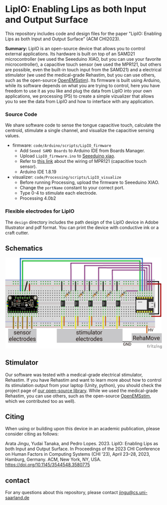 # LipIO: Enabling Lips as both Input and Output Surface
This repository includes code and design files for the paper "LipIO: Enabling Lips as both Input and Output Surface" (ACM CHI2023).

**Summary:** LipIO is an open-source device that allows you to control external applications. Its hardware is built on top of an SAMD21 microcontroller (we used the Seeeduino XIAO, but you can use your favorite microcontroller), a capacitive touch sensor (we used the MPR121, but others are possible, even the built-in touch input from the SAMD21) and a electrical stimulator (we used the medical-grade Rehastim, but you can use others, such as the open-source [OpenEMSstim](https://github.com/PedroLopes/openEMSstim)). Its firmware is built using Arduino, while its software depends on what you are trying to control, here you have freedom to use it as you like and plug the data from LipIO into your own applications, we processing (P5) to create a simple vizualizer that allows you to see the data from LipIO and how to interface with any application. 

### Source Code

We share software code to sense the tongue capacitive touch, calculate the centroid, stimulate a single channel, and visualize the capacitive sensing values.

- firmware: `code/Arduino/scripts/LipIO_firmware`  
    - Add `Seeed SAMD Boards` to Arduino IDE from Boards Manager.  
    - Upload `LipIO_firmware.ino` to [Seeeduino xiao](https://wiki.seeedstudio.com/Seeeduino-XIAO/).
    - Refer to [this link](https://learn.adafruit.com/adafruit-mpr121-12-key-capacitive-touch-sensor-breakout-tutorial/wiring) about the wiring of MPR121 (capacitive touch sensor).
    - Arduino IDE 1.8.19
- visualizer: `code/Processing/scripts/LipIO_visualize`  
    - Before running Processing, upload the firmware to Seeeduino XIAO.
    - Change the `portName` constant to your correct port.
    - Type 0-4 to stimulate each electrode.
    - Processing 4.0b2

### Flexible electrodes for LipIO

The `design` directory includes the path design of the LipIO device in Adobe Illustrator and pdf format. You can print the device with conductive ink or a craft cutter.

## Schematics

![image](./schematics/schematics.jpg)

## Stimulator 
Our software was tested with a medical-grade electrical stimulator, Rehastim. If you have Rehastim and want to learn more about how to control its stimulation output from your laptop (Unity, python), you should check the project page of [our open-source library](https://github.com/humancomputerintegration/rehamove-integration-lib). While we used the medical-grade Rehastim, you can use others, such as the open-source [OpenEMSstim](https://github.com/PedroLopes/openEMSstim), which we contributed too as well). 

## Citing

<p>When using or building upon this device in an academic publication, please consider citing as follows:</p>

Arata Jingu, Yudai Tanaka, and Pedro Lopes. 2023. LipIO: Enabling Lips as both Input and Output Surface. In Proceedings of the 2023 CHI Conference on Human Factors in Computing Systems (CHI ’23), April 23–28, 2023, Hamburg, Germany. ACM, New York, NY, USA. https://doi.org/10.1145/3544548.3580775


## contact
For any questions about this repository, please contact jingu@cs.uni-saarland.de
